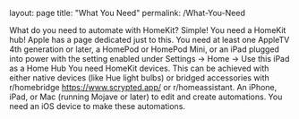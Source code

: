 layout: page
title: "What You Need"
permalink: /What-You-Need

What do you need to automate with HomeKit?
Simple!
You need a HomeKit hub! Apple has a page dedicated just to this. You need at least one AppleTV 4th generation or later, a HomePod or HomePod Mini, or an iPad plugged into power with the setting enabled under Settings -> Home -> Use this iPad as a Home Hub
You need HomeKit devices. This can be achieved with either native devices (like Hue light bulbs) or bridged accessories with r/homebridge https://www.scrypted.app/ or r/homeassistant.
An iPhone, iPad, or Mac (running Mojave or later) to edit and create automations. You need an iOS device to make these automations.
